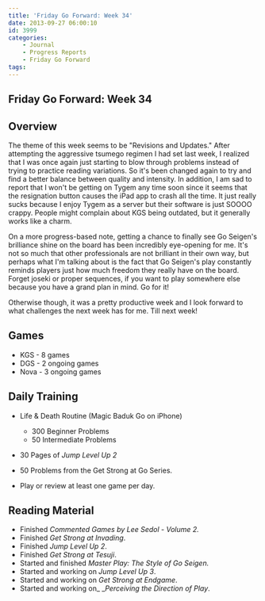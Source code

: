 ```yaml
---
title: 'Friday Go Forward: Week 34'
date: 2013-09-27 06:00:10
id: 3999
categories:
	- Journal
	- Progress Reports
	- Friday Go Forward
tags:
---
```


## Friday Go Forward: Week 34

## Overview

The theme of this week seems to be "Revisions and Updates." After attempting the aggressive tsumego regimen I had set last week, I realized that I was once again just starting to blow through problems instead of trying to practice reading variations. So it's been changed again to try and find a better balance between quality and intensity. In addition, I am sad to report that I won't be getting on Tygem any time soon since it seems that the resignation button causes the iPad app to crash all the time. It just really sucks because I enjoy Tygem as a server but their software is just SOOOO crappy. People might complain about KGS being outdated, but it generally works like a charm.

On a more progress-based note, getting a chance to finally see Go Seigen's brilliance shine on the board has been incredibly eye-opening for me. It's not so much that other professionals are not brilliant in their own way, but perhaps what I'm talking about is the fact that Go Seigen's play constantly reminds players just how much freedom they really have on the board. Forget joseki or proper sequences, if you want to play somewhere else because you have a grand plan in mind. Go for it!

Otherwise though, it was a pretty productive week and I look forward to what challenges the next week has for me. Till next week!

## Games

*   KGS - 8 games
*   DGS - 2 ongoing games
*   Nova - 3 ongoing games

## Daily Training

*   Life &amp; Death Routine (Magic Baduk Go on iPhone)

    *   300 Beginner Problems
    *   50 Intermediate Problems

*   30 Pages of _Jump Level Up 2_
*   50 Problems from the Get Strong at Go Series.
*   Play or review at least one game per day.

## Reading Material

*   Finished _Commented Games by Lee Sedol - Volume 2._
*   Finished _Get Strong at Invading_.
*   Finished _Jump Level Up 2_.
*   Finished _Get Strong at Tesuji_.
*   Started and finished _Master Play: The Style of Go Seigen._
*   Started and working on _Jump Level Up 3_.
*   Started and working on _Get Strong at Endgame_.
*   Started and working on_ __Perceiving the Direction of Play_.